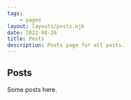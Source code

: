 ```yaml
---
tags:
	- pages
layout: layouts/posts.njk
date: 2022-08-26
title: Posts
description: Posts page for all posts.
---
```


## Posts

Some posts here.

